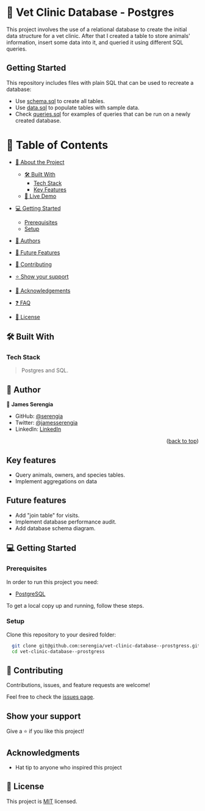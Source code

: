 <!-- PROJECT DESCRIPTION -->

# 📖 Vet Clinic Database - Postgres <a name="about-project"></a>

This project involves the use of a relational database to create the initial data structure for a vet clinic. After that I created a table to store animals' information, insert some data into it, and queried it using different SQL queries.

## Getting Started

This repository includes files with plain SQL that can be used to recreate a database:

- Use [schema.sql](./schema.sql) to create all tables.
- Use [data.sql](./data.sql) to populate tables with sample data.
- Check [queries.sql](./queries.sql) for examples of queries that can be run on a newly created database.

<a name="readme-top"></a>

<!-- TABLE OF CONTENTS -->

# 📗 Table of Contents

- [📖 About the Project](#about-project)
  - [🛠 Built With](#built-with)
    - [Tech Stack](#tech-stack)
    - [Key Features](#key-features)
  - [🚀 Live Demo](#live-demo)
- [💻 Getting Started](#getting-started)

  - [Prerequisites](#prerequisites)
  - [Setup](#setup)

- [👥 Authors](#authors)
- [🔭 Future Features](#future-features)
- [🤝 Contributing](#contributing)
- [⭐️ Show your support](#support)
- [🙏 Acknowledgements](#acknowledgements)
- [❓ FAQ](#faq)
- [📝 License](#license)

## 🛠 Built With <a name="built-with"></a>

### Tech Stack <a name="tech-stack"></a>

> Postgres and SQL.

<!-- AUTHORS -->

## 👥 Author <a name="authors"></a>

👤 **James Serengia**

- GitHub: [@serengia](https://github.com/serengia)
- Twitter: [@jamesserengia](https://twitter.com/jamesserengia)
- LinkedIn: [LinkedIn](https://linkedin.com/in/james-serengia)

<p align="right">(<a href="#readme-top">back to top</a>)</p>

<!-- FUTURE FEATURES -->

## Key features <a name="key-features"></a>

- Query animals, owners, and species tables.
- Implement aggregations on data

## Future features <a name="future-features"></a>

- Add "join table" for visits.
- Implement database performance audit.
- Add database schema diagram.

## 💻 Getting Started <a name="getting-started"></a>

### Prerequisites

In order to run this project you need:

- [PostgreSQL](https://www.postgresql.org/download/)

To get a local copy up and running, follow these steps.

### Setup

Clone this repository to your desired folder:

```sh
  git clone git@github.com:serengia/vet-clinic-database--prostgress.git
  cd vet-clinic-database--prostgress
```

<!-- CONTRIBUTING -->

## 🤝 Contributing <a name="contributing"></a>

Contributions, issues, and feature requests are welcome!

Feel free to check the [issues page](../../issues/).

## Show your support <a name="support"></a>

Give a ⭐️ if you like this project!

## Acknowledgments <a name="acknowledgements"></a>

- Hat tip to anyone who inspired this project

## 📝 License <a name="license"></a>

This project is [MIT](./MIT.md) licensed.

<a name="readme-top"></a>
